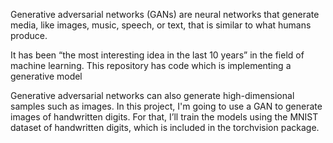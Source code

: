 Generative adversarial networks (GANs) are neural networks that generate media, like images, music, speech, or text, that is similar to what humans produce.

It has been  “the most interesting idea in the last 10 years” in the field of machine learning. This repository has code which is implementing a generative model

Generative adversarial networks can also generate high-dimensional samples such as images. In this project, I'm going to use a GAN to generate images of handwritten digits. For that, I’ll train the models using the MNIST dataset of handwritten digits, which is included in the torchvision package.
